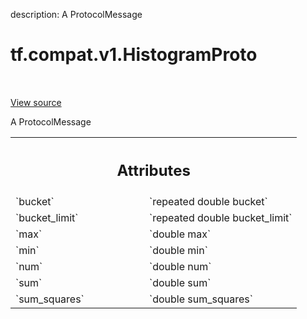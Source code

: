 description: A ProtocolMessage

<div itemscope itemtype="http://developers.google.com/ReferenceObject">
<meta itemprop="name" content="tf.compat.v1.HistogramProto" />
<meta itemprop="path" content="Stable" />
</div>

# tf.compat.v1.HistogramProto

<!-- Insert buttons and diff -->

<table class="tfo-notebook-buttons tfo-api nocontent" align="left">

</table>

<a target="_blank" href="/code/stable/tensorflow/core/framework/summary.proto">View source</a>



A ProtocolMessage

<!-- Placeholder for "Used in" -->




<!-- Tabular view -->
 <table class="responsive fixed orange">
<colgroup><col width="214px"><col></colgroup>
<tr><th colspan="2"><h2 class="add-link">Attributes</h2></th></tr>

<tr>
<td>
`bucket`
</td>
<td>
`repeated double bucket`
</td>
</tr><tr>
<td>
`bucket_limit`
</td>
<td>
`repeated double bucket_limit`
</td>
</tr><tr>
<td>
`max`
</td>
<td>
`double max`
</td>
</tr><tr>
<td>
`min`
</td>
<td>
`double min`
</td>
</tr><tr>
<td>
`num`
</td>
<td>
`double num`
</td>
</tr><tr>
<td>
`sum`
</td>
<td>
`double sum`
</td>
</tr><tr>
<td>
`sum_squares`
</td>
<td>
`double sum_squares`
</td>
</tr>
</table>



